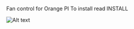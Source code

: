 Fan control for Orange PI
To install read INSTALL

![Alt text](https://github.com/Cactus64k/orange-pi-fan-control/blob/master/cheme.svg "Fan connection cheme")

